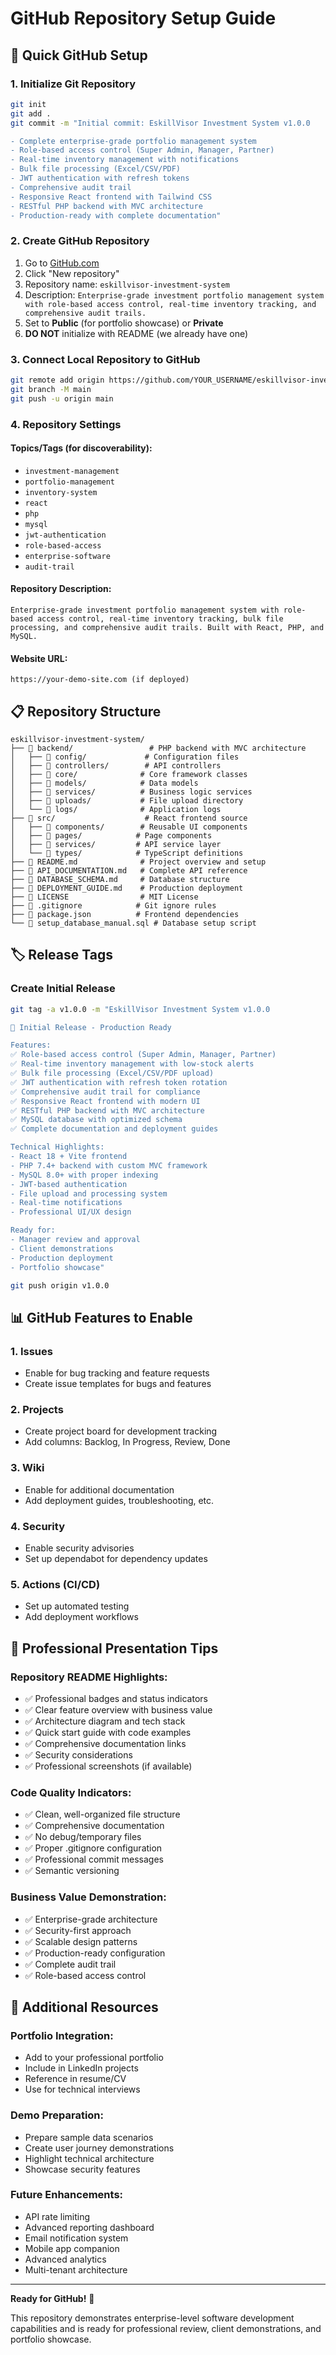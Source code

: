 # GitHub Repository Setup Guide

## 🚀 Quick GitHub Setup

### 1. Initialize Git Repository
```bash
git init
git add .
git commit -m "Initial commit: EskillVisor Investment System v1.0.0

- Complete enterprise-grade portfolio management system
- Role-based access control (Super Admin, Manager, Partner)
- Real-time inventory management with notifications
- Bulk file processing (Excel/CSV/PDF)
- JWT authentication with refresh tokens
- Comprehensive audit trail
- Responsive React frontend with Tailwind CSS
- RESTful PHP backend with MVC architecture
- Production-ready with complete documentation"
```

### 2. Create GitHub Repository
1. Go to [GitHub.com](https://github.com)
2. Click "New repository"
3. Repository name: `eskillvisor-investment-system`
4. Description: `Enterprise-grade investment portfolio management system with role-based access control, real-time inventory tracking, and comprehensive audit trails.`
5. Set to **Public** (for portfolio showcase) or **Private**
6. **DO NOT** initialize with README (we already have one)

### 3. Connect Local Repository to GitHub
```bash
git remote add origin https://github.com/YOUR_USERNAME/eskillvisor-investment-system.git
git branch -M main
git push -u origin main
```

### 4. Repository Settings

#### Topics/Tags (for discoverability):
- `investment-management`
- `portfolio-management`
- `inventory-system`
- `react`
- `php`
- `mysql`
- `jwt-authentication`
- `role-based-access`
- `enterprise-software`
- `audit-trail`

#### Repository Description:
```
Enterprise-grade investment portfolio management system with role-based access control, real-time inventory tracking, bulk file processing, and comprehensive audit trails. Built with React, PHP, and MySQL.
```

#### Website URL:
```
https://your-demo-site.com (if deployed)
```

## 📋 Repository Structure

```
eskillvisor-investment-system/
├── 📁 backend/                 # PHP backend with MVC architecture
│   ├── 📁 config/             # Configuration files
│   ├── 📁 controllers/        # API controllers
│   ├── 📁 core/              # Core framework classes
│   ├── 📁 models/            # Data models
│   ├── 📁 services/          # Business logic services
│   ├── 📁 uploads/           # File upload directory
│   └── 📁 logs/              # Application logs
├── 📁 src/                    # React frontend source
│   ├── 📁 components/        # Reusable UI components
│   ├── 📁 pages/            # Page components
│   ├── 📁 services/         # API service layer
│   └── 📁 types/            # TypeScript definitions
├── 📄 README.md              # Project overview and setup
├── 📄 API_DOCUMENTATION.md   # Complete API reference
├── 📄 DATABASE_SCHEMA.md     # Database structure
├── 📄 DEPLOYMENT_GUIDE.md    # Production deployment
├── 📄 LICENSE                # MIT License
├── 📄 .gitignore            # Git ignore rules
├── 📄 package.json          # Frontend dependencies
└── 📄 setup_database_manual.sql # Database setup script
```

## 🏷️ Release Tags

### Create Initial Release
```bash
git tag -a v1.0.0 -m "EskillVisor Investment System v1.0.0

🎉 Initial Release - Production Ready

Features:
✅ Role-based access control (Super Admin, Manager, Partner)
✅ Real-time inventory management with low-stock alerts
✅ Bulk file processing (Excel/CSV/PDF upload)
✅ JWT authentication with refresh token rotation
✅ Comprehensive audit trail for compliance
✅ Responsive React frontend with modern UI
✅ RESTful PHP backend with MVC architecture
✅ MySQL database with optimized schema
✅ Complete documentation and deployment guides

Technical Highlights:
- React 18 + Vite frontend
- PHP 7.4+ backend with custom MVC framework
- MySQL 8.0+ with proper indexing
- JWT-based authentication
- File upload and processing system
- Real-time notifications
- Professional UI/UX design

Ready for:
- Manager review and approval
- Client demonstrations
- Production deployment
- Portfolio showcase"

git push origin v1.0.0
```

## 📊 GitHub Features to Enable

### 1. Issues
- Enable for bug tracking and feature requests
- Create issue templates for bugs and features

### 2. Projects
- Create project board for development tracking
- Add columns: Backlog, In Progress, Review, Done

### 3. Wiki
- Enable for additional documentation
- Add deployment guides, troubleshooting, etc.

### 4. Security
- Enable security advisories
- Set up dependabot for dependency updates

### 5. Actions (CI/CD)
- Set up automated testing
- Add deployment workflows

## 🎯 Professional Presentation Tips

### Repository README Highlights:
- ✅ Professional badges and status indicators
- ✅ Clear feature overview with business value
- ✅ Architecture diagram and tech stack
- ✅ Quick start guide with code examples
- ✅ Comprehensive documentation links
- ✅ Security considerations
- ✅ Professional screenshots (if available)

### Code Quality Indicators:
- ✅ Clean, well-organized file structure
- ✅ Comprehensive documentation
- ✅ No debug/temporary files
- ✅ Proper .gitignore configuration
- ✅ Professional commit messages
- ✅ Semantic versioning

### Business Value Demonstration:
- ✅ Enterprise-grade architecture
- ✅ Security-first approach
- ✅ Scalable design patterns
- ✅ Production-ready configuration
- ✅ Complete audit trail
- ✅ Role-based access control

## 🔗 Additional Resources

### Portfolio Integration:
- Add to your professional portfolio
- Include in LinkedIn projects
- Reference in resume/CV
- Use for technical interviews

### Demo Preparation:
- Prepare sample data scenarios
- Create user journey demonstrations
- Highlight technical architecture
- Showcase security features

### Future Enhancements:
- API rate limiting
- Advanced reporting dashboard
- Email notification system
- Mobile app companion
- Advanced analytics
- Multi-tenant architecture

---

**Ready for GitHub!** 🚀

This repository demonstrates enterprise-level software development capabilities and is ready for professional review, client demonstrations, and portfolio showcase.
